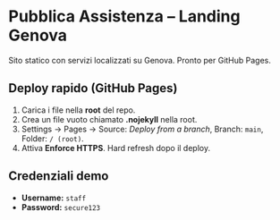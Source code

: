 # Pubblica Assistenza – Landing Genova
Sito statico con servizi localizzati su Genova. Pronto per GitHub Pages.

## Deploy rapido (GitHub Pages)
1. Carica i file nella **root** del repo.
2. Crea un file vuoto chiamato **.nojekyll** nella root.
3. Settings → Pages → Source: *Deploy from a branch*, Branch: `main`, Folder: `/ (root)`.
4. Attiva **Enforce HTTPS**. Hard refresh dopo il deploy.

## Credenziali demo
- **Username:** `staff`
- **Password:** `secure123`
